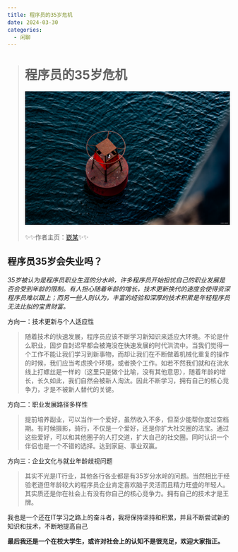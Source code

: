 ```yaml
---
title: 程序员的35岁危机
date: 2024-03-30
categories:
  - 闲聊
---
```

> #  程序员的35岁危机
>
> ![img](https://raw.githubusercontent.com/QinMou000/pic/main/6f2b920cd38b273e9349974209147fee.png)
>
> ✨✨作者主页：[嶔某](https://blog.csdn.net/2301_80194476?spm=1000.2115.3001.5343)✨✨
## 程序员35岁会失业吗？

*35岁被认为是程序员职业生涯的分水岭，许多程序员开始担忧自己的职业发展是否会受到年龄的限制。有人担心随着年龄的增长，技术更新换代的速度会使得资深程序员难以跟上；而另一些人则认为，丰富的经验和深厚的技术积累是年轻程序员无法比拟的宝贵财富。*

方向一：技术更新与个人适应性

> 随着技术的快速发展，程序员应该不断学习新知识来适应大环境。不论是什么职业，固步自封迟早都会被淹没在快速发展的时代洪流中。当我们觉得一个工作不能让我们学习到新事物，而却让我们在不断做着机械化重复的操作的时候，我们应当考虑换个环境，或者换个工作。如若不然我们就和在流水线上打螺丝是一样的（这里只是做个比喻，没有其他意思），随着年龄的增长，长久如此，我们自然会被新人淘汰。因此不断学习，拥有自己的核心竞争力，才是不被新人替代的关键。

方向二：职业发展路径多样性

> 提前培养副业，可以当作一个爱好，虽然收入不多，但至少能帮你度过空档期。有时候摄影，骑行，不仅是一个爱好，还是你扩大社交圈的法宝。通过这些爱好，可以和其他圈子的人打交道，扩大自己的社交圈。同时认识一个伴侣也是一个不错的选择。达到家庭、事业双赢。

方向三：企业文化与就业年龄歧视问题

> 其实不光是IT行业，其他各行各业都是有35岁分水岭的问题。当然相比于经验老道但年龄较大的程序员企业肯定喜欢脑子灵活而且精力旺盛的年轻人。其实质还是你在社会上有没有你自己的核心竞争力。拥有自己的技术才是王牌。

我也是一个还在IT学习之路上的奋斗者，我将保持坚持和积累，并且不断尝试新的知识和技术，不断地提高自己

**最后我还是一个在校大学生，或许对社会上的认知不是很充足，欢迎大家指正。**